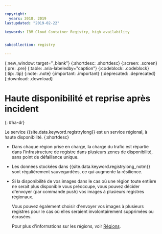 ```yaml
---

copyright:
  years: 2018, 2019
lastupdated: "2019-02-22"

keywords: IBM Cloud Container Registry, high availability


subcollection: registry

---
```


{:new_window: target="_blank"}
{:shortdesc: .shortdesc}
{:screen: .screen}
{:pre: .pre}
{:table: .aria-labeledby="caption"}
{:codeblock: .codeblock}
{:tip: .tip}
{:note: .note}
{:important: .important}
{:deprecated: .deprecated}
{:download: .download}

# Haute disponibilité et reprise après incident
{: #ha-dr}

Le service {{site.data.keyword.registrylong}} est un service régional, à haute disponibilité.
{:shortdesc}

* Dans chaque région prise en charge, la charge du trafic est répartie dans l'infrastructure de registre dans plusieurs zones de disponibilité, sans point de défaillance unique.

* Les données stockées dans {{site.data.keyword.registrylong_notm}} sont régulièrement sauvegardées, ce qui augmente la résilience.

* Si la disponibilité de vos images dans le cas où une région toute entière ne serait plus disponible vous préoccupe, vous pouvez décider d'envoyer (par commande push) vos images à plusieurs registres régionaux.
  
  Vous pouvez également choisir d'envoyer vos images à plusieurs registres pour le cas où elles seraient involontairement supprimées ou écrasées.

  Pour plus d'informations sur les régions, voir [Régions](/docs/services/Registry?topic=registry-registry_overview#registry_regions).
